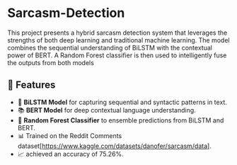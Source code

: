 # Sarcasm-Detection
This project presents a hybrid sarcasm detection system that leverages the strengths of both deep learning and traditional machine learning. The model combines the sequential understanding of BiLSTM with the contextual power of BERT. A Random Forest classifier is then used to intelligently fuse the outputs from both models
## 📌 Features

- 🧾 **BiLSTM Model** for capturing sequential and syntactic patterns in text.
- 📚 **BERT Model** for deep contextual language understanding.
- 🌲 **Random Forest Classifier** to ensemble predictions from BiLSTM and BERT.
- 📊 Trained on the Reddit Comments dataset[https://www.kaggle.com/datasets/danofer/sarcasm/data].
- 📈 achieved an accuracy of 75.26%.
